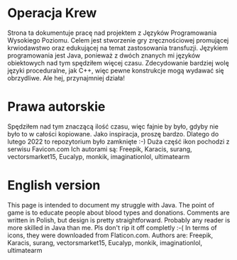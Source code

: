 # Operacja Krew
Strona ta dokumentuje pracę nad projektem z Języków Programowania Wysokiego Poziomu.
Celem jest stworzenie gry zręcznościowej promującej krwiodawstwo oraz edukującej na temat zastosowania transfuzji.
Językiem programowania jest Java, ponieważ z dwóch znanych mi języków obiektowych nad tym spędziłem więcej czasu.
Zdecydowanie bardziej wolę języki proceduralne, jak C++, więc pewne konstrukcje mogą wydawać się obrzydliwe.
Ale hej, przynajmniej działa!
# Prawa autorskie
Spędziłem nad tym znaczącą ilość czasu, więc fajnie by było, gdyby nie było to w całości kopiowane. Jako inspiracja, proszę bardzo.
Dlatego do lutego 2022 to repozytorium było zamknięte :-)
Duża część ikon pochodzi z serwisu Favicon.com Ich autorami są:
Freepik, Karacis, surang, vectorsmarket15, Eucalyp, monkik, imaginationlol, ultimatearm
# English version
This page is intended to document my struggle with Java. The point of game is to educate people about blood types and donations.
Comments are written in Polish, but design is pretty straightforward. Probably any reader is more skilled in Java than me.
Pls don't rip it off completly :-(
In terms of icons, they were downloaded from Flaticon.com. Authors are:
Freepik, Karacis, surang, vectorsmarket15, Eucalyp, monkik, imaginationlol, ultimatearm
